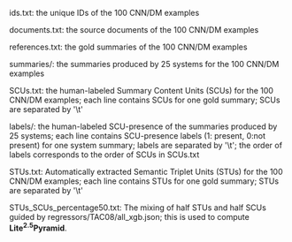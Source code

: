 ids.txt: the unique IDs of the 100 CNN/DM examples

documents.txt: the source documents of the 100 CNN/DM examples

references.txt: the gold summaries of the 100 CNN/DM examples

summaries/: the summaries produced by 25 systems for the 100 CNN/DM examples

SCUs.txt: the human-labeled Summary Content Units (SCUs) for the 100 CNN/DM examples; 
each line contains SCUs for one gold summary; SCUs are separated by '\t'

labels/: the human-labeled SCU-presence of the summaries produced by 25 systems; 
each line contains SCU-presence labels (1: present, 0:not present) for one system summary; 
labels are separated by '\t'; the order of labels corresponds to the order of SCUs in SCUs.txt

STUs.txt: Automatically extracted Semantic Triplet Units (STUs) for the 100 CNN/DM examples;
each line contains STUs for one gold summary; STUs are separated by '\t'

STUs_SCUs_percentage50.txt: The mixing of half STUs and half SCUs guided by regressors/TAC08/all_xgb.json; 
this is used to compute **Lite<sup>2.5</sup>Pyramid**.